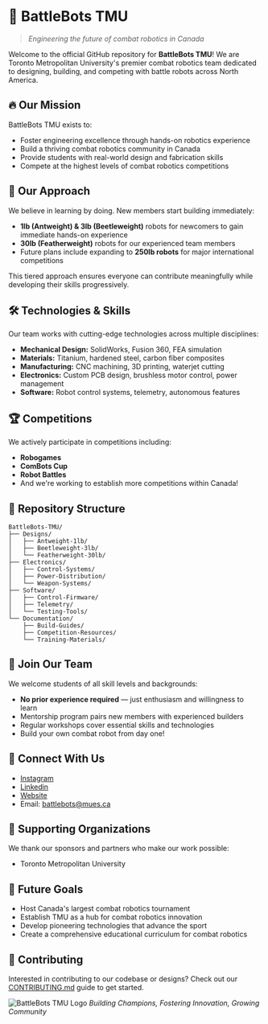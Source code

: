 # 🤖 BattleBots TMU

> *Engineering the future of combat robotics in Canada*

Welcome to the official GitHub repository for **BattleBots TMU**! We are Toronto Metropolitan University's premier combat robotics team dedicated to designing, building, and competing with battle robots across North America.

## 🔥 Our Mission

BattleBots TMU exists to:

- Foster engineering excellence through hands-on robotics experience
- Build a thriving combat robotics community in Canada
- Provide students with real-world design and fabrication skills
- Compete at the highest levels of combat robotics competitions

## 🚀 Our Approach

We believe in learning by doing. New members start building immediately:

- **1lb (Antweight) & 3lb (Beetleweight)** robots for newcomers to gain immediate hands-on experience
- **30lb (Featherweight)** robots for our experienced team members
- Future plans include expanding to **250lb robots** for major international competitions

This tiered approach ensures everyone can contribute meaningfully while developing their skills progressively.

## 🛠️ Technologies & Skills

Our team works with cutting-edge technologies across multiple disciplines:

- **Mechanical Design:** SolidWorks, Fusion 360, FEA simulation
- **Materials:** Titanium, hardened steel, carbon fiber composites
- **Manufacturing:** CNC machining, 3D printing, waterjet cutting
- **Electronics:** Custom PCB design, brushless motor control, power management
- **Software:** Robot control systems, telemetry, autonomous features

## 🏆 Competitions

We actively participate in competitions including:

- **Robogames**
- **ComBots Cup**
- **Robot Battles**
- And we're working to establish more competitions within Canada!

## 📂 Repository Structure

```
BattleBots-TMU/
├── Designs/
│   ├── Antweight-1lb/
│   ├── Beetleweight-3lb/
│   └── Featherweight-30lb/
├── Electronics/
│   ├── Control-Systems/
│   ├── Power-Distribution/
│   └── Weapon-Systems/
├── Software/
│   ├── Control-Firmware/
│   ├── Telemetry/
│   └── Testing-Tools/
└── Documentation/
    ├── Build-Guides/
    ├── Competition-Resources/
    └── Training-Materials/
```

## 🌟 Join Our Team

We welcome students of all skill levels and backgrounds:

- **No prior experience required** — just enthusiasm and willingness to learn
- Mentorship program pairs new members with experienced builders
- Regular workshops cover essential skills and technologies
- Build your own combat robot from day one!

## 🔗 Connect With Us

- [Instagram](https://www.instagram.com/tmubattlebots/)
- [Linkedin]([https://discord.gg/battlebots-tmu](https://www.linkedin.com/company/tmu-battlebots/posts/?feedView=all))
- [Website](https://battlebotstmu.ca)
- Email: battlebots@mues.ca

## 🤝 Supporting Organizations

We thank our sponsors and partners who make our work possible:

- Toronto Metropolitan University

## 🚀 Future Goals

- Host Canada's largest combat robotics tournament
- Establish TMU as a hub for combat robotics innovation
- Develop pioneering technologies that advance the sport
- Create a comprehensive educational curriculum for combat robotics

## 📝 Contributing

Interested in contributing to our codebase or designs? Check out our [CONTRIBUTING.md](CONTRIBUTING.md) guide to get started.

![BattleBots TMU Logo]([[https://your-team-logo-url.png](https://media.licdn.com/dms/image/v2/D4D0BAQHJr6S6YsLI3A/company-logo_200_200/company-logo_200_200/0/1702766100640?e=1748476800&v=beta&t=iJyREKy7K8siGYKyE-kRhJqDBTZ1Vf6Gmvb7V8SiTQQ)](https://raw.githubusercontent.com/TMU-BattleBots/.github/refs/heads/main/battlebots.jpeg))
*Building Champions, Fostering Innovation, Growing Community*
